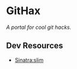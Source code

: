 # GitHax

*A portal for cool git hacks.*

## Dev Resources

- [Sinatra:slim](http://rubysource.com/just-do-it-learn-sinatra-i/)